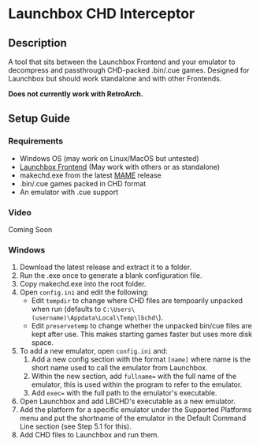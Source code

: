 # Launchbox CHD Interceptor
## Description
A tool that sits between the Launchbox Frontend and your emulator to decompress and passthrough CHD-packed .bin/.cue games.
Designed for Launchbox but should work standalone and with other Frontends.

**Does not currently work with RetroArch.**
## Setup Guide
### Requirements
* Windows OS (may work on Linux/MacOS but untested)
* [Launchbox Frontend](https://www.launchbox-app.com/) (May work with others or as standalone)
* makechd.exe from the latest [MAME](https://www.mamedev.org/) release
* .bin/.cue games packed in CHD format
* An emulator with .cue support
### Video
Coming Soon
### Windows
1. Download the latest release and extract it to a folder.
2. Run the .exe once to generate a blank configuration file.
3. Copy makechd.exe into the root folder.
4. Open `config.ini` and edit the following:
    * Edit `tempdir` to change where CHD files are tempoarily unpacked when run (defaults to `C:\Users\(username)\Appdata\Local\Temp\lbchd\`).
    * Edit `preservetemp` to change whether the unpacked bin/cue files are kept after use. This makes starting games faster but uses more disk space.
5. To add a new emulator, open `config.ini` and:
    1. Add a new config section with the format `[name]` where name is the short name used to call the emulator from Launchbox.
    2. Within the new section, add `fullname=` with the full name of the emulator, this is used within the program to refer to the emulator.
    3. Add `exec=` with the full path to the emulator's executable.
6. Open Launchbox and add LBCHD's executable as a new emulator.
7. Add the platform for a specific emulator under the Supported Platforms menu and put the shortname of the emulator in the Default Command Line section (see Step 5.1 for this).
8. Add CHD files to Launchbox and run them.